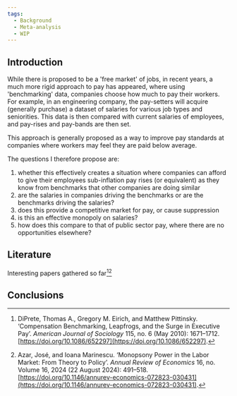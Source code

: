 ```yaml
---
tags:
  - Background
  - Meta-analysis
  - WIP
---
```

## Introduction
While there is proposed to be a 'free market' of jobs, in recent years, a much more rigid approach to pay has appeared, where using 'benchmarking' data, companies choose how much to pay their workers. For example, in an engineering company, the pay-setters will acquire (generally purchase) a dataset of salaries for various job types and seniorities. This data is then compared with current salaries of employees, and pay-rises and pay-bands are then set.

This approach is generally proposed as a way to improve pay standards at companies where workers may feel they are paid below average. 

The questions I therefore propose are:
1. whether this effectively creates a situation where companies can afford to give their employees sub-inflation pay rises (or equivalent) as they know from benchmarks that other companies are doing similar
2. are the salaries in companies driving the benchmarks or are the benchmarks driving the salaries?
3. does this provide a competitive market for pay, or cause suppression
4. is this an effective monopoly on salaries?
5. how does this compare to that of public sector pay, where there are no opportunities elsewhere?

## Literature

Interesting papers gathered so far[^diprete2010][^azar2024]

[^azar2024]: Azar, José, and Ioana Marinescu. ‘Monopsony Power in the Labor Market: From Theory to Policy’. _Annual Review of Economics_ 16, no. Volume 16, 2024 (22 August 2024): 491–518. [https://doi.org/10.1146/annurev-economics-072823-030431](https://doi.org/10.1146/annurev-economics-072823-030431).

[^diprete2010]: DiPrete, Thomas A., Gregory M. Eirich, and Matthew Pittinsky. ‘Compensation Benchmarking, Leapfrogs, and the Surge in Executive Pay’. _American Journal of Sociology_ 115, no. 6 (May 2010): 1671–1712. [https://doi.org/10.1086/652297](https://doi.org/10.1086/652297).

## Conclusions
